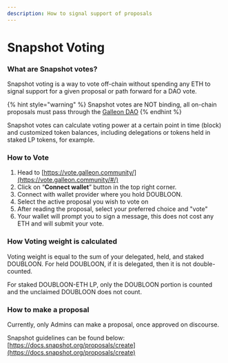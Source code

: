 ```yaml
---
description: How to signal support of proposals
---
```


# Snapshot Voting

### What are Snapshot votes?

Snapshot voting is a way to vote off-chain without spending any ETH to signal support for a given proposal or path forward for a DAO vote.

{% hint style="warning" %}
Snapshot votes are NOT binding, all on-chain proposals must pass through the [Galleon DAO](galleon-dao.md)
{% endhint %}

Snapshot votes can calculate voting power at a certain point in time (block) and customized token balances, including delegations or tokens held in staked LP tokens, for example.

### How to Vote

1. Head to [https://vote.galleon.community/](https://vote.galleon.community/#/)
2. Click on “**Connect wallet**” button in the top right corner.
3. Connect with wallet provider where you hold DOUBLOON.
4. Select the active proposal you wish to vote on
5. After reading the proposal, select your preferred choice and "vote"
6. Your wallet will prompt you to sign a message, this does not cost any ETH and will submit your vote.

### How Voting weight is calculated

Voting weight is equal to the sum of your delegated, held, and staked DOUBLOON. For held DOUBLOON, if it is delegated, then it is not double-counted.

For staked DOUBLOON-ETH LP, only the DOUBLOON portion is counted and the unclaimed DOUBLOON does not count.

### How to make a proposal

Currently, only Admins can make a proposal, once approved on discourse.

Snapshot guidelines can be found below: [https://docs.snapshot.org/proposals/create](https://docs.snapshot.org/proposals/create)
